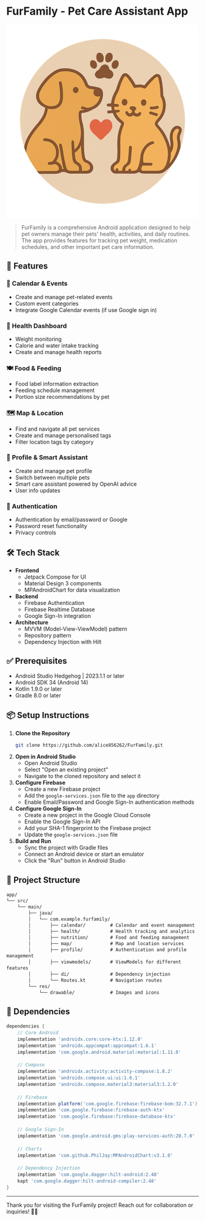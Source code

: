 # FurFamily - Pet Care Assistant App
![FurFamily Logo](app/src/main/res/drawable/icon.png)

> FurFamily is a comprehensive Android application designed to help pet owners manage their pets' health, activities, and daily routines. The app provides features for tracking pet weight, medication schedules, and other important pet care information.

## 🎯 Features
### 📅 Calendar & Events
- Create and manage pet-related events
- Custom event categories
- Integrate Google Calendar events (if use Google sign in)

### 🏥 Health Dashboard
- Weight monitoring
- Calorie and water intake tracking
- Create and manage health reports

### 🍽️ Food & Feeding
- Food label information extraction
- Feeding schedule management
- Portion size recommendations by pet

### 🗺️ Map & Location
- Find and navigate all pet services
- Create and manage personalised tags
- Filter location tags by category

### 👤 Profile & Smart Assistant
- Create and manage pet profile
- Switch between multiple pets
- Smart care assistant powered by OpenAI advice
- User info updates

### 🔐 Authentication
- Authentication by email/password or Google
- Password reset functionality
- Privacy controls

## 🛠 Tech Stack
- **Frontend**
  - Jetpack Compose for UI
  - Material Design 3 components
  - MPAndroidChart for data visualization
- **Backend**
  - Firebase Authentication
  - Firebase Realtime Database
  - Google Sign-In integration
- **Architecture**
  - MVVM (Model-View-ViewModel) pattern
  - Repository pattern
  - Dependency Injection with Hilt

## ✅ Prerequisites
- Android Studio Hedgehog | 2023.1.1 or later
- Android SDK 34 (Android 14)
- Kotlin 1.9.0 or later
- Gradle 8.0 or later

## 📦 Setup Instructions
1. **Clone the Repository**
   ```bash
   git clone https://github.com/alice856262/FurFamily.git
   ```
2. **Open in Android Studio**
   - Open Android Studio
   - Select "Open an existing project"
   - Navigate to the cloned repository and select it
3. **Configure Firebase**
   - Create a new Firebase project
   - Add the `google-services.json` file to the `app` directory
   - Enable Email/Password and Google Sign-In authentication methods
4. **Configure Google Sign-In**
   - Create a new project in the Google Cloud Console
   - Enable the Google Sign-In API
   - Add your SHA-1 fingerprint to the Firebase project
   - Update the `google-services.json` file
5. **Build and Run**
   - Sync the project with Gradle files
   - Connect an Android device or start an emulator
   - Click the "Run" button in Android Studio

## 📂 Project Structure
```
app/
└── src/
    └── main/
        ├── java/
        │   └── com.example.furfamily/           
        │       ├── calendar/         # Calendar and event management
        │       ├── health/           # Health tracking and analytics
        │       ├── nutrition/        # Food and feeding management
        │       ├── map/              # Map and location services
        │       ├── profile/          # Authentication and profile management
        │       ├── viewmodels/       # ViewModels for different features
        │       ├── di/               # Dependency injection
        │       └── Routes.kt         # Navigation routes
        └── res/
            └── drawable/             # Images and icons
```

## 🧱 Dependencies
```gradle
dependencies {
    // Core Android
    implementation 'androidx.core:core-ktx:1.12.0'
    implementation 'androidx.appcompat:appcompat:1.6.1'
    implementation 'com.google.android.material:material:1.11.0'
    
    // Compose
    implementation 'androidx.activity:activity-compose:1.8.2'
    implementation 'androidx.compose.ui:ui:1.6.1'
    implementation 'androidx.compose.material3:material3:1.2.0'
    
    // Firebase
    implementation platform('com.google.firebase:firebase-bom:32.7.1')
    implementation 'com.google.firebase:firebase-auth-ktx'
    implementation 'com.google.firebase:firebase-database-ktx'
    
    // Google Sign-In
    implementation 'com.google.android.gms:play-services-auth:20.7.0'
    
    // Charts
    implementation 'com.github.PhilJay:MPAndroidChart:v3.1.0'
    
    // Dependency Injection
    implementation 'com.google.dagger:hilt-android:2.48'
    kapt 'com.google.dagger:hilt-android-compiler:2.48'
}
```

---

Thank you for visiting the FurFamily project! Reach out for collaboration or inquiries! 🐶🐱